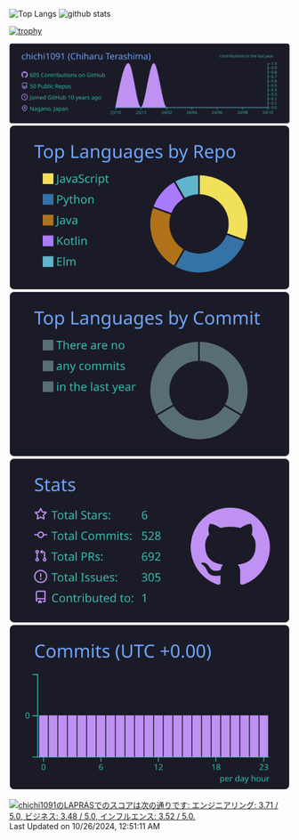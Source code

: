 <p align="left"> 
  <img alt="Top Langs" height="150px" src="https://github-readme-stats.vercel.app/api/top-langs/?username=chichi1091&layout=compact&count_private=true&show_icons=true&theme=onedark" />
  <img alt="github stats" height="150px" src="https://github-readme-stats.vercel.app/api?username=chichi1091&count_private=true&show_icons=true&show_icons=true&theme=onedark" />
</p>

[![trophy](https://github-profile-trophy.vercel.app/?username=chichi1091&theme=onedark&column=7)](https://github.com/ryo-ma/github-profile-trophy)

[![](https://raw.githubusercontent.com/chichi1091/chichi1091/main/profile-summary-card-output/tokyonight/0-profile-details.svg)](https://github.com/vn7n24fzkq/github-profile-summary-cards)
[![](https://raw.githubusercontent.com/chichi1091/chichi1091/main/profile-summary-card-output/tokyonight/1-repos-per-language.svg)](https://github.com/vn7n24fzkq/github-profile-summary-cards) [![](https://raw.githubusercontent.com/chichi1091/chichi1091/main/profile-summary-card-output/tokyonight/2-most-commit-language.svg)](https://github.com/vn7n24fzkq/github-profile-summary-cards)
[![](https://raw.githubusercontent.com/chichi1091/chichi1091/main/profile-summary-card-output/tokyonight/3-stats.svg)](https://github.com/vn7n24fzkq/github-profile-summary-cards) [![](https://raw.githubusercontent.com/chichi1091/chichi1091/main/profile-summary-card-output/tokyonight/4-productive-time.svg)](https://github.com/vn7n24fzkq/github-profile-summary-cards)

<!--
**chichi1091/chichi1091** is a ✨ _special_ ✨ repository because its `README.md` (this file) appears on your GitHub profile.

Here are some ideas to get you started:

- 🔭 I’m currently working on ...
- 🌱 I’m currently learning ...
- 👯 I’m looking to collaborate on ...
- 🤔 I’m looking for help with ...
- 💬 Ask me about ...
- 📫 How to reach me: ...
- 😄 Pronouns: ...
- ⚡ Fun fact: ...
-->

<!--START_SECTION:lapras-card-->
<p ><a href="https://lapras.com/public/chichi1091" target="_blank" rel="noopener noreferrer"><img alt="chichi1091のLAPRASでのスコアは次の通りです: エンジニアリング: 3.71 / 5.0, ビジネス: 3.48 / 5.0, インフルエンス: 3.52 / 5.0." src="https://lapras-card-generator.vercel.app/api/svg?e=3.71&b=3.48&i=3.52&b1=%23020E27&b2=%230E5593&i1=%23030E21&i2=%231688BF&l=ja" width="400" ></a>  
Last Updated on 10/26/2024, 12:51:11 AM</p>
<!--END_SECTION:lapras-card-->